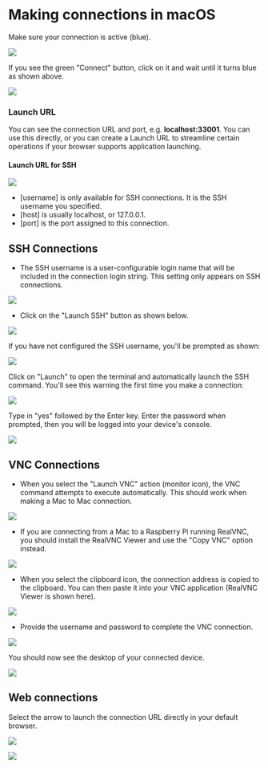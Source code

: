 # Making connections in macOS

Make sure your connection is active \(blue\).

![](../../../.gitbook/assets/image%20%2818%29.png)

If you see the green "Connect" button, click on it and wait until it turns blue as shown above.

![](../../../.gitbook/assets/image%20%28424%29.png)

### Launch URL

You can see the connection URL and port, e.g. **localhost:33001**.  You can use this directly, or you can create a Launch URL to streamline certain operations if your browser supports application launching. 

#### Launch URL for SSH

![](../../../.gitbook/assets/image%20%28165%29.png)

* \[username\] is only available for SSH connections.  It is the SSH username you specified.
* \[host\] is usually localhost, or 127.0.0.1.
* \[port\] is the port assigned to this connection.

## SSH Connections

* The SSH username is a user-configurable login name that will be included in the connection login string.  This setting only appears on SSH connections.  

![](../../../.gitbook/assets/image%20%28348%29.png)

* Click on the "Launch SSH" button as shown below.

![](../../../.gitbook/assets/image%20%28369%29.png)

If you have not configured the SSH username, you'll be prompted as shown:

![](../../../.gitbook/assets/image%20%28360%29.png)

Click on "Launch" to open the terminal and automatically launch the SSH command.  You'll see this warning the first time you make a connection:

![](../../../.gitbook/assets/image%20%2899%29.png)

Type in "yes" followed by the Enter key.  Enter the password when prompted, then you will be logged into your device's console.

![](../../../.gitbook/assets/image%20%2895%29.png)

## VNC Connections

* When you select the "Launch VNC" action \(monitor icon\), the VNC command attempts to execute automatically.  This should work when making a Mac to Mac connection.  

![](../../../.gitbook/assets/image%20%28239%29.png)

* If you are connecting from a Mac to a Raspberry Pi running RealVNC, you should install the RealVNC Viewer and use the "Copy VNC" option instead.

![](../../../.gitbook/assets/image%20%28514%29.png)

* When you select the clipboard icon, the connection address is copied to the clipboard.  You can then paste it into your VNC application \(RealVNC Viewer is shown here\).

![](../../../.gitbook/assets/image%20%28306%29.png)

* Provide the username and password to complete the VNC connection.

![](../../../.gitbook/assets/image%20%28431%29.png)

You should now see the desktop of your connected device.

![](../../../.gitbook/assets/image%20%28102%29.png)

## Web connections

Select the arrow to launch the connection URL directly in your default browser.

![](../../../.gitbook/assets/image%20%28428%29.png)

![](../../../.gitbook/assets/image%20%28470%29.png)



